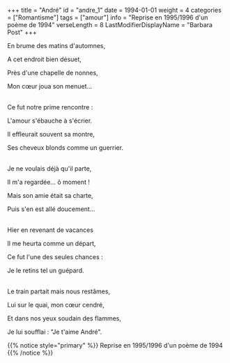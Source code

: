 +++
title = "André"
id = "andre_1"
date = 1994-01-01
weight = 4
categories = ["Romantisme"]
tags = ["amour"]
info = "Reprise en 1995/1996 d'un poème de 1994"
verseLength = 8
LastModifierDisplayName = "Barbara Post"
+++

En brume des matins d'automnes,

A cet endroit bien désuet,

Près d'une chapelle de nonnes,

Mon cœur joua son menuet...

 \
Ce fut notre prime rencontre :

L'amour s'ébauche à s'écrier.

Il effleurait souvent sa montre,

Ses cheveux blonds comme un guerrier.

 \
Je ne voulais déjà qu'il parte,

Il m'a regardée... ô moment !

Mais son amie était sa charte,

Puis s'en est allé doucement...

 \
Hier en revenant de vacances

Il me heurta comme un départ,

Ce fut l'une des seules chances :

Je le retins tel un guépard.

 \
Le train partait mais nous restâmes,

Lui sur le quai, mon cœur cendré,

Et dans nos yeux soudain des flammes,

Je lui soufflai : "Je t'aime André".

{{% notice style="primary" %}}
Reprise en 1995/1996 d'un poème de 1994
{{% /notice %}}
